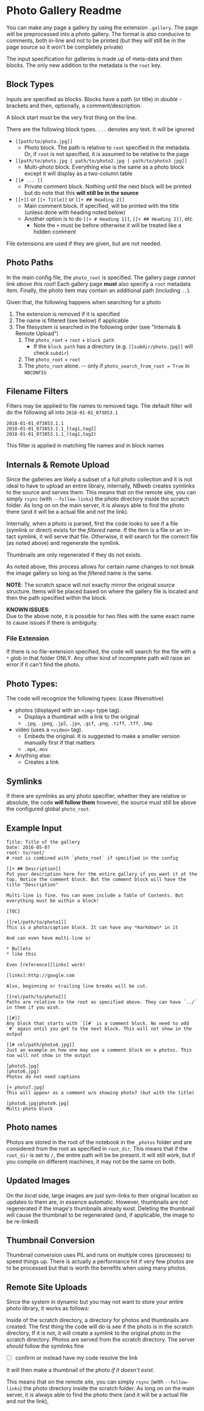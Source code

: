 # Photo Gallery Readme

You can make any page a gallery by using the extension `.gallery`. The page will be preprocessed into a photo gallery. The format is also conducive to comments, both in-line and not to be printed (but they *will* still be in the page source so it won't be completely private)

The input specification for galleries is made up of meta-data and then blocks. The only new addition to the metadata is the `root` key. 


## Block Types

Inputs are specified as blocks.  Blocks have a path (or title) in *double* - brackets and then, optionally, a comment/description.

A block start must be the very first thing on the line.

There are the following block types. `...` denotes any text. It will be ignored

* `[[path/to/photo.jpg]]`
    * Photo block. The path is relative to `root` specified in the metadata. Or, if `root` is not specified, it is assumed to be relative to the page
* `[[path/to/photo.jpg | path/to/photo2.jpg | path/to/photo3.jpg]]`
    * Multi-photo block. Everything else is the same as a photo block except it will display as a two-column table
* `[[# ... ]]`
    * Private comment block. Nothing until the next block will be printed but do note that this **will still be in the source**
* `[[+]]` or `[[+ Title]]` or `[[+ ## Heading 2]]`
    * Main comment block. If specified, will be printed with the title (unless done with heading noted below)
    * Another option is to do `[[+ # Heading 1]]`, `[[+ ## Heading 2]]`, etc
        * Note the `+` must be before otherwise it will be treated like a hidden comment

File extensions are used if they are given, but are not needed.


## Photo Paths

In the main config file, the `photo_root` is specified. The gallery page *cannot link above this root*! Each gallery page **must** also specify a `root` metadata item. Finally, the photo item may contain an additional path (including `..`).

Given that, the following happens when searching for a photo

1. The extension is removed if it is specified
2. The name is filtered (see below) if applicable
3. The filesystem is searched in the following order (see "Internals & Remote Upload")
    1. The `photo_root` + `root` + `block path`
        * If the `block path` has a directory (e.g. `[[subdir/photo.jpg]]` will check `subdir`)
    2. The `photo_root` + `root`
    3. The `photo_root` alone. -- only if `photo_search_from_root = True` in `NBCONFIG`

## Filename Filters

Filters may be applied to file names to removed tags. The default filter will do the following all into `2018-01-01_073853.1`

    2018-01-01_073853.1.1
    2018-01-01_073853.1.1_[tag1,tag2]
    2018-01-01_073853.1.1_(tag1,tag2)

This filter is applied in matching file names and in block names


## Internals & Remote Upload

Since the galleries are likely a subset of a full photo collection and it is not ideal to have to upload an entire library, internally, NBweb creates symlinks to the source and serves them. This means that on the remote site, you can simply `rsync` (with `--follow-links`) the photo directory inside the scratch folder. As long on on the main server, it is always able to find the photo there (and it will be a actual file and *not* the link).

Internally, when a photo is parsed, first the code looks to see if a file (symlink or direct) exists for the *filtered* name. If the item is a file or an in-tact symlink, it will serve that file. Otherwise, it will search for the correct file (as noted above) and regenerate the symlink. 

Thumbnails are only regenerated if they do not exists.

As noted above, this process allows for certain name changes to not break the image gallery so long as the *filtered* name is the same.

**NOTE**: The scratch space will *not* exactly mirror the original source structure. Items will be placed based on where the gallery file is located and then the path specified within the block.

**KNOWN ISSUES**:  
Due to the above note, it is possible for two files with the same exact name to cause issues if there is ambiguity.


### File Extension

If there is no file-extension specified, the code will search for the file with a `*` glob in that folder ONLY. Any other kind of incomplete path will raise an error if it can't find the photo.

## Photo Types:

The code will recognize the following types: (case INsensitive)

* photos (displayed with an `<img>` type tag).
    * Displays a thumbnail with a link to the original
    * `.jpg`, `.jpeg`, `.jp2`, `.jpx`, `.gif`, `.png`, `.tiff`, `.tff`, `.bmp`
* video (uses a `<video>` tag).
    * Embeds the original. It is suggested to make a smaller version manually first if that matters
    * `.mp4`,`.mov`
* Anything else:
    * Creates a link

## Symlinks

If there are symlinks as any photo specifier, whether they are relative or absolute, the code **will follow them** however, the source must still be above the configured global `photo_root`.

## Example Input 

    Title: Title of the gallery
    Date: 2016-05-07
    root: to/root/ 
    # root is combined with `photo_root` if specified in the config

    [[+ ## Description]]
    Put your description here for the entire gallery if you want it at the top. Notice the comment block. But the comment block will have the title "Description"

    Multi-line is fine. You can even include a Table of Contents. But everything must be within a block!
    
    [TOC]

    [[rel/path/to/photo1]]
    This is a photo/caption block. It can have any *markdown* in it

    And can even have multi-line or

    * Bullets
    * like this

    Even [reference][links] work!
    
    [links]:http://google.com

    Also, beginning or trailing line breaks will be cut.

    [[rel/path/to/photo2]]
    Paths are relative to the root as specified above. They can have `../` in them if you wish.

    [[#]]
    Any block that starts with `[[#` is a comment block. No need to add `#` again until you get to the next block. This will not show in the output

    [[# rel/path/photo4.jpg]]
    Just an example on how one may use a comment block on a photos. This too will not show in the output

    [photo5.jpg]
    [photo6.jpg] 
    Photos do not need captions

    [+ photo7.jpg]
    This will appear as a comment w/o showing photo7 (but with the title)
    
    [photo8.jpg|photo9.jpg]
    Multi-photo block

## Photo names

Photos are stored in the root of the notebook in the `_photos` folder and are considered from the root as specified in `root_dir`. This means that if the `root_dir` is set to `/`, the entire path will be be present. It will still work, but if you compile on different machines, it may not be the same on both.

## Updated Images

On the *local* side, large images are just sym-links to their original location so updates to them are, in essence automatic. However, thumbnails are not regenerated if the image's thumbnails already exist. Deleting the thumbnail will cause the thumbnail to be regenerated (and, if applicable, the image to be re-linked)

## Thumbnail Conversion

Thumbnail conversion uses PIL and runs on multiple cores (processes) to speed things up. There is actually a performance hit if very few photos are to be processed but that is worth the benefits when using many photos.

## Remote Site Uploads

Since the system in dynamic but you may not want to store your entire photo library, it works as follows:

Inside of the scratch directory, a directory for photos and thumbnails are created. The first thing the code will do is see if the photo is in the scratch directory, If it is not, it will create a *symlink* to the original photo in the scratch directory. Photos are served from the scratch directory. The server *should* follow the symlinks fine 

- [ ] confirm or instead have my code resolve the link

It will then make a thumbnail of the photo *if it doesn't exist*.

This means that on the remote site, you can simply `rsync` (with `--follow-links`) the photo directory inside the scratch folder. As long on on the main server, it is always able to find the photo there (and it will be a actual file and *not* the link),



